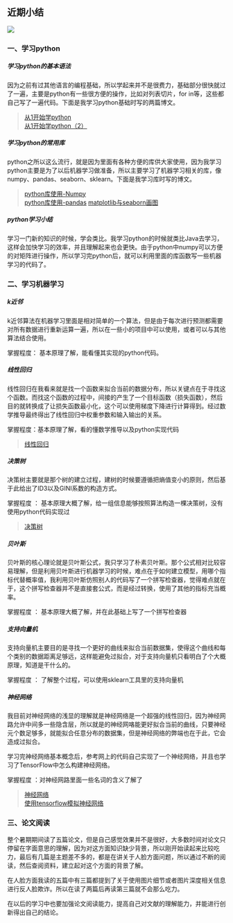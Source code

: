 ## 近期小结  

![](https://i.imgur.com/ir7xgGo.png)  

### 一、学习python  

##### 学习python的基本语法  

因为之前有过其他语言的编程基础，所以学起来并不是很费力，基础部分很快就过了一遍，主要是python有一些很方便的操作，比如对列表切片，for in等，这些都自己写了一遍代码。下面是我学习python基础时写的两篇博文。 

> [从1开始学python](https://blog.csdn.net/qq_28888837/article/details/80535847 "从1开始学python")  
> [从1开始学python（2）](https://blog.csdn.net/qq_28888837/article/details/80581788)  


##### 学习python的常用库  

python之所以这么流行，就是因为里面有各种方便的库供大家使用，因为我学习python主要是为了以后机器学习做准备，所以主要学习了机器学习相关的库，像numpy、pandas、seaborn、sklearn。下面是我学习库时写的博文。  

> [python库使用-Numpy](https://blog.csdn.net/qq_28888837/article/details/81185188)  
> [python库使用-pandas](https://blog.csdn.net/qq_28888837/article/details/81219868)
> [matplotlib与seaborn画图](https://blog.csdn.net/qq_28888837/article/details/81259872)  

##### python学习小结  

学习一门新的知识的时候，学会类比。我学习python的时候就类比Java去学习，这样会加快学习的效率，并且理解起来也会更快。由于python中numpy可以方便的对矩阵进行操作，所以学习完python后，就可以利用里面的库函数写一些机器学习的代码了。  

### 二、学习机器学习  

##### k近邻  

k近邻算法在机器学习里面是相对简单的一个算法，但是由于每次进行预测都需要对所有数据进行重新运算一遍，所以在一些小的项目中可以使用，或者可以与其他算法结合使用。  

掌握程度： 基本原理了解，能看懂其实现的python代码。  

##### 线性回归  

线性回归在我看来就是找一个函数来拟合当前的数据分布，所以关键点在于寻找这个函数。而找这个函数的过程中，间接的产生了一个目标函数（损失函数），然后目的就转换成了让损失函数最小化，这个可以使用梯度下降进行计算得到。经过数学推导最终得出了线性回归中权重参数和输入输出的关系。  

掌握程度：基本原理了解，看的懂数学推导以及python实现代码  

>[线性回归](https://blog.csdn.net/qq_28888837/article/details/81258339)

##### 决策树  

决策树主要就是那个树的建立过程，建树的时候要遵循把熵值变小的原则，然后基于此给出了ID3以及GINI系数的构造方式。   

掌握程度 ： 基本原理大概了解，给一组信息能够按照算法构造一棵决策树，没有使用python代码实现过  

> [决策树](https://blog.csdn.net/qq_28888837/article/details/81280477)  


##### 贝叶斯  

贝叶斯的核心理论就是贝叶斯公式，我只学习了朴素贝叶斯。那个公式相对比较容易理解，但是利用贝叶斯进行机器学习的时候，难点在于如何建立模型，用哪个指标代替概率值，我利用贝叶斯仿照别人的代码写了一个拼写检查器，觉得难点就在于，这个拼写检查器并不是直接套公式，而是经过转换，使用了其他的指标充当概率。  

掌握程度 ： 基本原理大概了解，并在此基础上写了一个拼写检查器  

##### 支持向量机  

支持向量机主要目的是寻找一个更好的曲线来拟合当前数据集，使得这个曲线和每个类别的数据距离足够远，这样能避免过拟合，对于支持向量机只看明白了个大概原理，知道是干什么的。  

掌握程度 ： 了解整个过程，可以使用sklearn工具里的支持向量机  

##### 神经网络  

我目前对神经网络的浅显的理解就是神经网络是一个超强的线性回归，因为神经网路允许中间多一些隐含层，所以就是的神经网咯能更好拟合当前的曲线，只要神经元个数足够多，就能拟合任意分布的数据集，但是神经网络的弊端也在于此，它会造成过拟合。  

学习完神经网络基本概念后，参考网上的代码自己实现了一个神经网络，并且也学习了TensorFlow中怎么构建神经网络。

掌握程度 ：对神经网路里面一些名词的含义了解了

> [神经网络](https://blog.csdn.net/qq_28888837/article/details/81484222)  
> [使用tensorflow模拟神经网络](https://blog.csdn.net/qq_28888837/article/details/81505446)    


### 三、论文阅读  

整个暑期期间读了五篇论文，但是自己感觉效果并不是很好，大多数时间对论文只停留在字面意思的理解，因为对这方面知识缺少背景，所以刚开始读起来比较吃力，最后有几篇是主题差不多的，都是在讲关于人脸方面问题，所以通过不断的阅读，然后查阅资料，建立起对这个方面的背景了解。  

在人脸方面我读的五篇中有三篇都提到了关于使用图片细节或者图片深度相关信息进行反人脸欺诈。所以在读了两篇后再读第三篇就不会那么吃力。   

在以后的学习中也要加强论文阅读能力，提高自己对文献的理解能力，并能进行创新得出自己的结论。